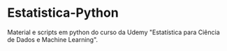 # Estatistica-Python
 Material e scripts em python do curso da Udemy "Estatística para Ciência de Dados e Machine Learning".
